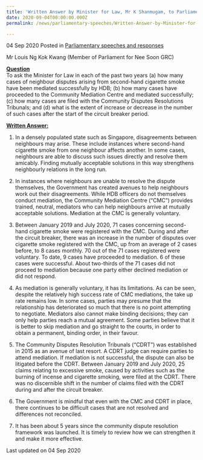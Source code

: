 ```yaml
---
title: 'Written Answer by Minister for Law, Mr K Shanmugam, to Parliamentary Question on Neighbour Disputes Arising from Second-Hand Cigarette Smoke Mediated Successfully in Past Two Years'
date: 2020-09-04T00:00:00.000Z
permalink: /news/parliamentary-speeches/Written-Answer-by-Minister-for-Law-Mr-K-Shanmugam-to-PQ-on-CDRT-smoke

---
```



04 Sep 2020 Posted in [Parliamentary speeches and responses](/news/parliamentary-speeches)

Mr Louis Ng Kok Kwang (Member of Parliament for Nee Soon GRC) 

**<b><u>Question</u></b>**  
To ask the Minister for Law in each of the past two years (a) how many cases of neighbour disputes arising from second-hand cigarette smoke have been mediated successfully by HDB; (b) how many cases have proceeded to the Community Mediation Centre and mediated successfully; (c) how many cases are filed with the Community Disputes Resolutions Tribunals; and (d) what is the extent of increase or decrease in the number of such cases after the start of the circuit breaker period.

**<b><u>Written Answer:</u></b>**  

1. In a densely populated state such as Singapore, disagreements between neighbours may arise. These include instances where second-hand cigarette smoke from one neighbour affects another. In some cases, neighbours are able to discuss such issues directly and resolve them amicably. Finding mutually acceptable solutions in this way strengthens neighbourly relations in the long run.

2. In instances where neighbours are unable to resolve the dispute themselves, the Government has created avenues to help neighbours work out their disagreements. While HDB officers do not themselves conduct mediation, the Community Mediation Centre (“CMC”) provides trained, neutral, mediators who can help neighbours arrive at mutually acceptable solutions. Mediation at the CMC is generally voluntary. 

3. Between January 2019 and July 2020, 71 cases concerning second-hand cigarette smoke were registered with the CMC. During and after the circuit breaker, there was an increase in the number of disputes over cigarette smoke registered with the CMC, up from an average of 2 cases before, to 8 cases monthly. 70 out of the 71 cases registered were voluntary. To date, 9 cases have proceeded to mediation. 6 of these cases were successful. About two-thirds of the 71 cases did not proceed to mediation because one party either declined mediation or did not respond. 

4. As mediation is generally voluntary, it has its limitations. As can be seen, despite the relatively high success rate of CMC mediations, the take up rate remains low. In some cases, parties may presume that the relationship has deteriorated so much that there is no point attempting to negotiate. Mediators also cannot make binding decisions; they can only help parties reach a mutual agreement. Some parties believe that it is better to skip mediation and go straight to the courts, in order to obtain a permanent, binding order, in their favour.

5. The Community Disputes Resolution Tribunals (“CDRT”) was established in 2015 as an avenue of last resort. A CDRT judge can require parties to attend mediation. If mediation is not successful, the dispute can also be litigated before the CDRT. Between January 2019 and July 2020, 25 claims relating to excessive smoke, caused by activities such as the burning of incense and cigarette smoking, were filed at the CDRT. There was no discernible shift in the number of claims filed with the CDRT during and after the circuit breaker.

6. The Government is mindful that even with the CMC and CDRT in place, there continues to be difficult cases that are not resolved and differences not reconciled.  

7. It has been about 5 years since the community dispute resolution framework was launched. It is timely to review how we can strengthen it and make it more effective.

<p class="right-side-updated">Last updated on 04 Sep 2020</p>
